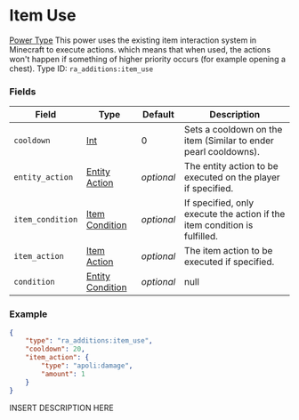 # Item Use
[Power Type](../power_types.md)
This power uses the existing item interaction system in Minecraft to execute actions. which means that when used, the actions won't happen if something of higher priority occurs (for example opening a chest).
Type ID: `ra_additions:item_use`
### Fields
Field | Type | Default | Description
------|------|---------|-------------
`cooldown` | [Int](../data_types/int.md) | 0 | Sets a cooldown on the item (Similar to ender pearl cooldowns).
`entity_action` | [Entity Action](../data_types/entity_action.md) | _optional_ | The entity action to be executed on the player if specified.
`item_condition` | [Item Condition](../data_types/item_condition.md) | _optional_ | If specified, only execute the action if the item condition is fulfilled.
`item_action` | [Item Action](../data_types/item_action.md) | _optional_ | The item action to be executed if specified.
`condition` | [Entity Condition](../data_types/entity_condition.md) | _optional_ | null

### Example
```json
{
    "type": "ra_additions:item_use",
    "cooldown": 20,
    "item_action": {
        "type": "apoli:damage",
        "amount": 1
    }
}```
INSERT DESCRIPTION HERE
